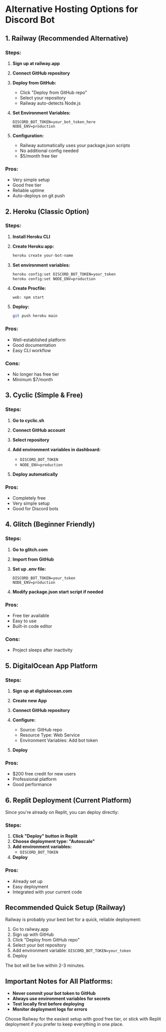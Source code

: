 # Alternative Hosting Options for Discord Bot

## 1. Railway (Recommended Alternative)

### Steps:
1. **Sign up at railway.app**
2. **Connect GitHub repository**
3. **Deploy from GitHub:**
   - Click "Deploy from GitHub repo"
   - Select your repository
   - Railway auto-detects Node.js

4. **Set Environment Variables:**
   ```
   DISCORD_BOT_TOKEN=your_bot_token_here
   NODE_ENV=production
   ```

5. **Configuration:**
   - Railway automatically uses your package.json scripts
   - No additional config needed
   - $5/month free tier

### Pros:
- Very simple setup
- Good free tier
- Reliable uptime
- Auto-deploys on git push

## 2. Heroku (Classic Option)

### Steps:
1. **Install Heroku CLI**
2. **Create Heroku app:**
   ```bash
   heroku create your-bot-name
   ```

3. **Set environment variables:**
   ```bash
   heroku config:set DISCORD_BOT_TOKEN=your_token
   heroku config:set NODE_ENV=production
   ```

4. **Create Procfile:**
   ```
   web: npm start
   ```

5. **Deploy:**
   ```bash
   git push heroku main
   ```

### Pros:
- Well-established platform
- Good documentation
- Easy CLI workflow

### Cons:
- No longer has free tier
- Minimum $7/month

## 3. Cyclic (Simple & Free)

### Steps:
1. **Go to cyclic.sh**
2. **Connect GitHub account**
3. **Select repository**
4. **Add environment variables in dashboard:**
   - `DISCORD_BOT_TOKEN`
   - `NODE_ENV=production`

5. **Deploy automatically**

### Pros:
- Completely free
- Very simple setup
- Good for Discord bots

## 4. Glitch (Beginner Friendly)

### Steps:
1. **Go to glitch.com**
2. **Import from GitHub**
3. **Set up .env file:**
   ```
   DISCORD_BOT_TOKEN=your_token
   NODE_ENV=production
   ```

4. **Modify package.json start script if needed**

### Pros:
- Free tier available
- Easy to use
- Built-in code editor

### Cons:
- Project sleeps after inactivity

## 5. DigitalOcean App Platform

### Steps:
1. **Sign up at digitalocean.com**
2. **Create new App**
3. **Connect GitHub repository**
4. **Configure:**
   - Source: GitHub repo
   - Resource Type: Web Service
   - Environment Variables: Add bot token

5. **Deploy**

### Pros:
- $200 free credit for new users
- Professional platform
- Good performance

## 6. Replit Deployment (Current Platform)

Since you're already on Replit, you can deploy directly:

### Steps:
1. **Click "Deploy" button in Replit**
2. **Choose deployment type: "Autoscale"**
3. **Add environment variables:**
   - `DISCORD_BOT_TOKEN`
4. **Deploy**

### Pros:
- Already set up
- Easy deployment
- Integrated with your current code

## Recommended Quick Setup (Railway)

Railway is probably your best bet for a quick, reliable deployment:

1. Go to railway.app
2. Sign up with GitHub
3. Click "Deploy from GitHub repo"
4. Select your bot repository
5. Add environment variable: `DISCORD_BOT_TOKEN=your_token`
6. Deploy

The bot will be live within 2-3 minutes.

## Important Notes for All Platforms:

- **Never commit your bot token to GitHub**
- **Always use environment variables for secrets**
- **Test locally first before deploying**
- **Monitor deployment logs for errors**

Choose Railway for the easiest setup with good free tier, or stick with Replit deployment if you prefer to keep everything in one place.